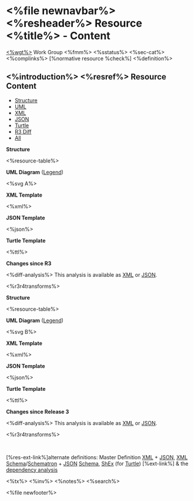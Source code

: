 &lt;%file newnavbar%&gt;
&lt;%resheader%&gt;
Resource &lt;%title%&gt; - Content
==================================

[&lt;%wgt%&gt;](%3C%wg%%3E) Work Group
&lt;%fmm%&gt;
&lt;%sstatus%&gt;
&lt;%sec-cat%&gt;
&lt;%complinks%&gt;
\[%normative resource %check%\]
&lt;%definition%&gt;

&lt;%introduction%&gt; &lt;%resref%&gt; <span id="resource"></span>
Resource Content
----------------

<span id="def"></span> <span id="<%name%>"></span> <span id="<%title%>"></span>
-   [Structure](#tabs-struc)
-   [UML](#tabs-uml)
-   [XML](#tabs-xml)
-   [JSON](#tabs-json)
-   [Turtle](#tabs-ttl)
-   [R3 Diff](#tabs-diff)
-   [All](#tabs-all)

**Structure**

&lt;%resource-table%&gt;

**UML Diagram** ([Legend](formats.html#uml))

&lt;%svg A%&gt;

**XML Template**

&lt;%xml%&gt;

**JSON Template**

&lt;%json%&gt;

**Turtle Template**

&lt;%ttl%&gt;

**Changes since R3**

&lt;%diff-analysis%&gt;
This analysis is available as [XML](%3C%name%%3E.diff.xml) or [JSON](%3C%name%%3E.diff.json).

&lt;%r3r4transforms%&gt;

<span id="tbl"></span>
**Structure**

&lt;%resource-table%&gt;

<span id="uml"></span>
**UML Diagram** ([Legend](formats.html#uml))

&lt;%svg B%&gt;

<span id="xml"></span>
**XML Template**

&lt;%xml%&gt;

<span id="json"></span>
**JSON Template**

&lt;%json%&gt;

<span id="ttl"></span>
**Turtle Template**

&lt;%ttl%&gt;

**Changes since Release 3**

&lt;%diff-analysis%&gt;
This analysis is available as [XML](%3C%name%%3E.diff.xml) or [JSON](%3C%name%%3E.diff.json).

&lt;%r3r4transforms%&gt;

 

\[%res-ext-link%\]alternate definitions: Master Definition [XML](%3C%name%%3E.profile.xml.html) + [JSON](%3C%name%%3E.profile.json.html), [XML](xml.html) [Schema](%3C%name%%3E.xsd)/[Schematron](%3C%name%%3E.sch) + [JSON](json.html) [Schema](%3C%name%%3E.schema.json.html), [ShEx](%3C%name%%3E.shex.html) (for [Turtle](rdf.html)) \[%ext-link%\] & the [dependency analysis](%3C%name%%3E-dependencies.html)

<span id="tx"></span> &lt;%tx%&gt; &lt;%inv%&gt; &lt;%notes%&gt; <span id="search"></span> &lt;%search%&gt;

&lt;%file newfooter%&gt;
